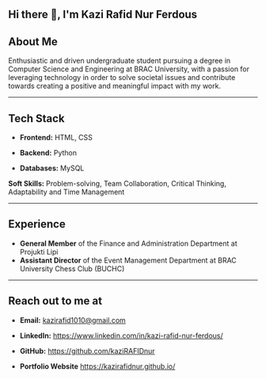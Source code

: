 ## Hi there 👋, I'm Kazi Rafid Nur Ferdous

## About Me

Enthusiastic and driven undergraduate student pursuing a degree in Computer Science and Engineering at BRAC University, with a passion for leveraging technology in order to solve societal issues and contribute towards creating a positive and meaningful impact with my work.

---

## Tech Stack

- **Frontend:** HTML, CSS

- **Backend:** Python

- **Databases:** MySQL


**Soft Skills:** Problem-solving, Team Collaboration, Critical Thinking, Adaptability and Time Management

---

## Experience

- **General Member** of the Finance and Administration Department at Projukti Lipi
- **Assistant Director** of the Event Management Department at BRAC University Chess Club (BUCHC)

---

## Reach out to me at

- **Email:** kazirafid1010@gmail.com

- **LinkedIn:** https://www.linkedin.com/in/kazi-rafid-nur-ferdous/

- **GitHub:** https://github.com/kaziRAFIDnur

- **Portfolio Website** https://kazirafidnur.github.io/
